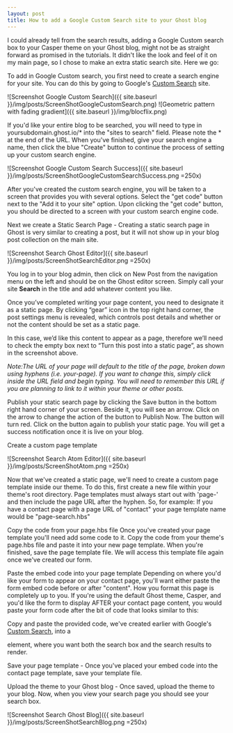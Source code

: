 ```yaml
---
layout: post
title: How to add a Google Custom Search site to your Ghost blog
---
```

I could already tell from the search results, adding a Google Custom search box to your Casper theme on your Ghost blog, might not be as straight forward as promised in the tutorials. It didn't like the look and feel of it on my main page, so I chose to make an extra static search site. Here we go:

To add in Google Custom search, you first need to create a search engine for your site. You can do this by going to Google's [Custom Search](https://cse.google.com/cse/create/new) site.

![Screenshot Google Custom Search]({{ site.baseurl }}/img/posts/ScreenShotGoogleCustomSearch.png)
![Geometric pattern with fading gradient]({{ site.baseurl }}/img/blocflix.png)

If you'd like your entire blog to be searched, you will need to type in  yoursubdomain.ghost.io/* into the "sites to search" field. Please note the * at the end of the URL.
When you've finished, give your search engine a name, then click the blue "Create" button to continue the process of setting up your custom search engine.

![Screenshot Google Custom Search Success]({{ site.baseurl }}/img/posts/ScreenShotGoogleCustomSearchSuccess.png =250x)

After you've created the custom search engine, you will be taken to a screen that provides you with several options. Select the "get code" button next to the "Add it to your site" option.
Upon clicking the "get code" button, you should be directed to a screen with your custom search engine code.


Next we create a Static Search Page - Creating a static search page in Ghost is very similar to creating a post, but it will not show up in your blog post collection on the main site.

![Screenshot Search Ghost Editor]({{ site.baseurl }}/img/posts/ScreenShotSearchEditor.png =250x)

You log in to your blog admin, then click on New Post from the navigation menu on the left and should be on the Ghost editor screen. Simply call your site **Search** in the title and add whatever content you like.

Once you’ve completed writing your page content, you need to designate it as a static page. By clicking “gear” icon in the top right hand corner, the post settings menu is revealed, which controls post details and whether or not the content should be set as a static page.

In this case, we’d like this content to appear as a page, therefore we’ll need to check the empty box next to “Turn this post into a static page”, as shown in the screenshot above.

*Note:The URL of your page will default to the title of the page, broken down using hyphens (i.e. your-page). If you want to change this, simply click inside the URL field and begin typing. You will need to remember this URL if you are planning to link to it within your theme or other posts.*

Publish your static search page by clicking the Save button in the bottom right hand corner of your screen. Beside it, you will see an arrow. Click on the arrow to change the action of the button to Publish Now. The button will turn red. Click on the button again to publish your static page. You will get a success notification once it is live on your blog.


Create a custom page template

![Screenshot Search Atom Editor]({{ site.baseurl }}/img/posts/ScreenShotAtom.png =250x)

Now that we've created a static page, we'll need to create a custom page template inside our theme. To do this, first create a new file within your theme's root directory. Page templates must always start out with 'page-' and then include the page URL after the hyphen. So, for example: If you have a contact page with a page URL of "contact" your page template name would be "page-search.hbs"

Copy the code from your page.hbs file
Once you've created your page template you'll need add some code to it. Copy the code from your theme's page.hbs file and paste it into your new page template. When you're finished, save the page template file. We will access this template file again once we've created our form.

Paste the embed code into your page template
Depending on where you'd like your form to appear on your contact page, you'll want either paste the form embed code before or after "content". How you format this page is completely up to you. If you're using the default Ghost theme, Casper, and you'd like the form to display AFTER your contact page content, you would paste your form code after the bit of code that looks similar to this:

Copy and paste the provided code, we've created earlier with Google's [Custom Search](https://cse.google.com/cse/create/new), into a <div> element, where you want both the search box and the search results to render.


Save your page template - Once you've placed your embed code into the contact page template, save your template file.

Upload the theme to your Ghost blog - Once saved, upload the theme to your blog. Now, when you view your search page you should see your search box.

![Screenshot Search Ghost Blog]({{ site.baseurl }}/img/posts/ScreenShotSearchBlog.png =250x)
